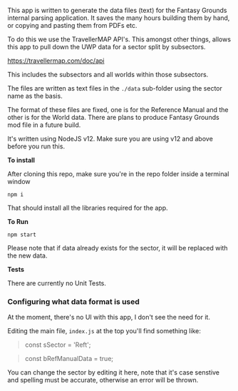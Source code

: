 This app is written to generate the data files (text) for the Fantasy Grounds internal parsing application.  It saves the many hours building them by hand, or copying and pasting them from PDFs etc.

To do this we use the TravellerMAP API's.  This amongst other things, allows this app to pull down the UWP data for a sector split by subsectors.

<https://travellermap.com/doc/api>

This includes the subsectors and all worlds within those subsectors.

The files are written as text files in the `./data` sub-folder using the sector name as the basis.

The format of these files are fixed, one is for the Reference Manual and the other is for the World data.  There are plans to produce Fantasy Grounds mod file in a future build.

It's written using NodeJS v12.  Make sure you are using v12 and above before you run this.

**To install**

After cloning this repo, make sure you're in the repo folder inside a terminal window

`npm i`

That should install all the libraries required for the app.

**To Run**

`npm start`

Please note that if data already exists for the sector, it will be replaced with the new data.

**Tests**

There are currently no Unit Tests.

### Configuring what data format is used

At the moment, there's no UI with this app, I don't see the need for it.

Editing the main file, `index.js` at the top you'll find something like:

> const sSector = 'Reft';

> const bRefManualData = true;

You can change the sector by editing it here, note that it's case senstive and spelling must be accurate, otherwise an error will be thrown.




